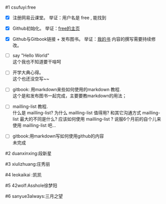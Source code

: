 #1 csufuyi:free

- [x] 注册网易云课堂。
举证：用户名是 free , 能找到

- [x] Github初始化。
举证：[free的主页](https://github.com/csufuyi)

- [x] Github与Gitbook链接 + 发布图书。
举证：[我的书](http://csufuyi.gitbooks.io/python-startup/content/)
内容的撰写需要持续修改。

- [ ] say "Hello World"   
这个我也不知道要干啥呵

- [ ] 开学大典心得。  
这个也还没空写~~

- [ ] gitbook: 用markdown来些如何使用的markdown 教程.  
这个是和发布图书一起完成，主要要教markdown的用法；

- [ ] mailling-list 教程.  
什么是 mailling-list?
 为什么 mailling-list 值得用?
 和其它沟通方式 mailling-list 最大的不同是什么?
 应该如何使用 mailling-list ?
说服6个月前的自个儿来使用 mailling-list 吧...

- [ ] gitbook:用markdown写如何使用github的内容  
未完成




#2 duanxinxing:段新星

#3 xiulizhuang:庄秀丽

#4 leokaikai :凯凯

#5 42wolf:Asshole徐梦阳

#6 sanyue3always:三月之望


